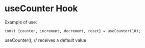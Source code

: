 # useCounter Hook

Example of use:

```
const {counter, increment, decrement, reset} = useCounter(10);
```

useCounter(); // receives a default value
